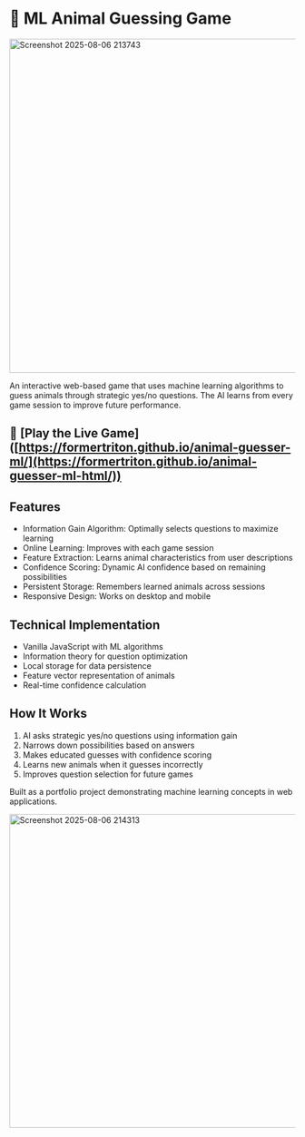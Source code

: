 # 🦁 ML Animal Guessing Game

<img width="628" height="589" alt="Screenshot 2025-08-06 213743" src="https://github.com/user-attachments/assets/de385f12-8943-48a1-a86f-be0daaab166a" />

An interactive web-based game that uses machine learning algorithms to guess animals through strategic yes/no questions. The AI learns from every game session to improve future performance.

## 🚀 \[Play the Live Game]([https://formertriton.github.io/animal-guesser-ml/](https://formertriton.github.io/animal-guesser-ml-html/))

## Features

- Information Gain Algorithm: Optimally selects questions to maximize learning
- Online Learning: Improves with each game session
- Feature Extraction: Learns animal characteristics from user descriptions
- Confidence Scoring: Dynamic AI confidence based on remaining possibilities
- Persistent Storage: Remembers learned animals across sessions
- Responsive Design: Works on desktop and mobile

## Technical Implementation

- Vanilla JavaScript with ML algorithms
- Information theory for question optimization
- Local storage for data persistence
- Feature vector representation of animals
- Real-time confidence calculation

## How It Works

1. AI asks strategic yes/no questions using information gain
2. Narrows down possibilities based on answers
3. Makes educated guesses with confidence scoring
4. Learns new animals when it guesses incorrectly
5. Improves question selection for future games

Built as a portfolio project demonstrating machine learning concepts in web applications.

<img width="583" height="553" alt="Screenshot 2025-08-06 214313" src="https://github.com/user-attachments/assets/4325cf67-ceed-4a33-922d-4aa9d0e1943b" />
